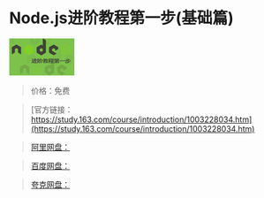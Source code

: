 # Node.js进阶教程第一步(基础篇)

![img](../../../assets/study163/free/6631485580120247425.jpg)

> 价格：免费

> [官方链接：https://study.163.com/course/introduction/1003228034.htm](https://study.163.com/course/introduction/1003228034.htm)

> [阿里网盘：]()

> [百度网盘：]()

> [夸克网盘：]()
